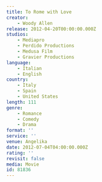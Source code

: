 ```yaml
---
title: To Rome with Love
creator:
    - Woody Allen
release: 2012-04-20T00:00:00.000Z
studios:
    - Mediapro
    - Perdido Productions
    - Medusa Film
    - Gravier Productions
language:
    - Italian
    - English
country:
    - Italy
    - Spain
    - United States
length: 111
genre:
    - Romance
    - Comedy
    - Drama
format: ''
service: ''
venue: Angelika
date: 2012-07-04T04:00:00.000Z
rating: ''
revisit: false
media: Movie
id: 81836
---
```



